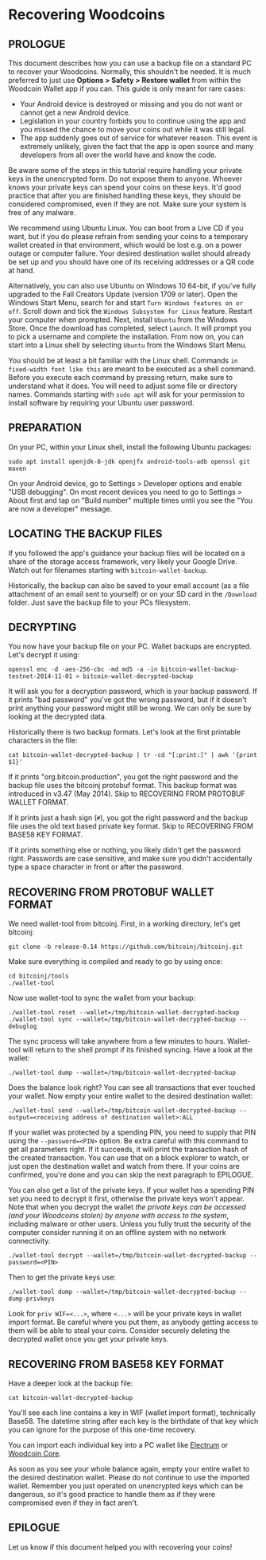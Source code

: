 Recovering Woodcoins
===================

## PROLOGUE

This document describes how you can use a backup file on a standard PC to recover your Woodcoins.
Normally, this shouldn't be needed. It is much preferred to just use **Options > Safety > Restore wallet** from within the Woodcoin Wallet app if you can. This guide is only meant for rare cases:

- Your Android device is destroyed or missing and you do not want or cannot get a new Android
  device.
- Legislation in your country forbids you to continue using the app and you missed the chance to
  move your coins out while it was still legal.
- The app suddenly goes out of service for whatever reason. This event is extremely unlikely,
  given the fact that the app is open source and many developers from all over the world have and
  know the code.

Be aware some of the steps in this tutorial require handling your private keys in the unencrypted
form. Do not expose them to anyone. Whoever knows your private keys can spend your coins on these
keys. It'd good practice that after you are finished handling these keys, they should be
considered compromised, even if they are not. Make sure your system is free of any malware.

We recommend using Ubuntu Linux. You can boot from a Live CD if you want, but if you do please
refrain from sending your coins to a temporary wallet created in that environment, which would be
lost e.g. on a power outage or computer failure. Your desired destination wallet should already be
set up and you should have one of its receiving addresses or a QR code at hand.

Alternatively, you can also use Ubuntu on Windows 10 64-bit, if you've fully upgraded to the Fall Creators Update (version 1709 or later). Open the Windows Start Menu, search for and start `Turn Windows features on or off`. Scroll down and tick the `Windows Subsystem for Linux` feature. Restart your computer when prompted. Next, install `Ubuntu` from the Windows Store. Once the download has completed, select `Launch`. It will prompt you to pick a username and complete the installation. From now on, you can start into a Linux shell by selecting `Ubuntu` from the Windows Start Menu.

You should be at least a bit familiar with the Linux shell. Commands `in fixed-width font like this`
are meant to be executed as a shell command. Before you execute each command by pressing return,
make sure to understand what it does. You will need to adjust some file or directory names.
Commands starting with `sudo apt` will ask for your permission to install software by
requiring your Ubuntu user password.


## PREPARATION

On your PC, within your Linux shell, install the following Ubuntu packages:

    sudo apt install openjdk-8-jdk openjfx android-tools-adb openssl git maven

On your Android device, go to Settings > Developer options and enable "USB debugging". On most
recent devices you need to go to Settings > About first and tap on "Build number" multiple times
until you see the "You are now a developer" message.


## LOCATING THE BACKUP FILES

If you followed the app's guidance your backup files will be located on a share of the storage access framework, very likely your Google Drive. Watch out for filenames starting with `bitcoin-wallet-backup`.

Historically, the backup can also be saved to your email account (as a file attachment of an email sent to yourself) or on your SD card in the `/Download` folder. Just save the backup file to your PCs filesystem.


## DECRYPTING

You now have your backup file on your PC. Wallet backups are encrypted. Let's decrypt it using:

    openssl enc -d -aes-256-cbc -md md5 -a -in bitcoin-wallet-backup-testnet-2014-11-01 > bitcoin-wallet-decrypted-backup

It will ask you for a decryption password, which is your backup password. If it prints
"bad password" you've got the wrong password, but if it doesn't print anything your password might
still be wrong. We can only be sure by looking at the decrypted data.

Historically there is two backup formats. Let's look at the first printable characters in the file:

    cat bitcoin-wallet-decrypted-backup | tr -cd "[:print:]" | awk '{print $1}'

If it prints "org.bitcoin.production", you got the right password and the backup file uses the
bitcoinj protobuf format. This backup format was introduced in v3.47 (May 2014). Skip to
RECOVERING FROM PROTOBUF WALLET FORMAT.

If it prints just a hash sign (`#`), you got the right password and the backup file uses the old
text based private key format. Skip to RECOVERING FROM BASE58 KEY FORMAT.

If it prints something else or nothing, you likely didn't get the password right. Passwords are
case sensitive, and make sure you didn't accidentally type a space character in front or after the
password.


## RECOVERING FROM PROTOBUF WALLET FORMAT

We need wallet-tool from bitcoinj. First, in a working directory, let's get bitcoinj:

    git clone -b release-0.14 https://github.com/bitcoinj/bitcoinj.git

Make sure everything is compiled and ready to go by using once:

    cd bitcoinj/tools
    ./wallet-tool

Now use wallet-tool to sync the wallet from your backup:

    ./wallet-tool reset --wallet=/tmp/bitcoin-wallet-decrypted-backup
    ./wallet-tool sync --wallet=/tmp/bitcoin-wallet-decrypted-backup --debuglog

The sync process will take anywhere from a few minutes to hours. Wallet-tool will return to the
shell prompt if its finished syncing. Have a look at the wallet:

    ./wallet-tool dump --wallet=/tmp/bitcoin-wallet-decrypted-backup

Does the balance look right? You can see all transactions that ever touched your wallet. Now empty
your entire wallet to the desired destination wallet:

    ./wallet-tool send --wallet=/tmp/bitcoin-wallet-decrypted-backup --output=<receiving address of destination wallet>:ALL

If your wallet was protected by a spending PIN, you need to supply that PIN using the
`--password=<PIN>` option. Be extra careful with this command to get all parameters right. If it
succeeds, it will print the transaction hash of the created transaction. You can use that on
a block explorer to watch, or just open the destination wallet and watch from there. If your coins
are confirmed, you're done and you can skip the next paragraph to EPILOGUE.

You can also get a list of the private keys. If your wallet has a spending PIN set you need to decrypt it first, otherwise the private keys won't appear. Note that when you decrypt the wallet *the private keys can be accessed (and your Woodcoins stolen) by anyone with access to the system*, including malware or other users. Unless you fully trust the security of the computer consider running it on an offline system with no network connectivity.

    ./wallet-tool decrypt --wallet=/tmp/bitcoin-wallet-decrypted-backup --password=<PIN>

Then to get the private keys use:

    ./wallet-tool dump --wallet=/tmp/bitcoin-wallet-decrypted-backup --dump-privkeys

Look for `priv WIF=<...>`, where `<...>` will be your private keys in wallet import format. Be careful where you put them, as anybody getting access to them will be able to steal your coins. Consider securely deleting the decrypted wallet once you get your private keys.

## RECOVERING FROM BASE58 KEY FORMAT

Have a deeper look at the backup file:

    cat bitcoin-wallet-decrypted-backup

You'll see each line contains a key in WIF (wallet import format), technically Base58. The
datetime string after each key is the birthdate of that key which you can ignore for the purpose
of this one-time recovery.

You can import each individual key into a PC wallet like [Electrum](https://electrum.org)
or [Woodcoin Core](https://bitcoincore.org/).

As soon as you see your whole balance again, empty your entire wallet to the desired destination
wallet. Please do not continue to use the imported wallet. Remember you just operated on
unencrypted keys which can be dangerous, so it's good practice to handle them as if they were
compromised even if they in fact aren't.


## EPILOGUE

Let us know if this document helped you with recovering your coins!

